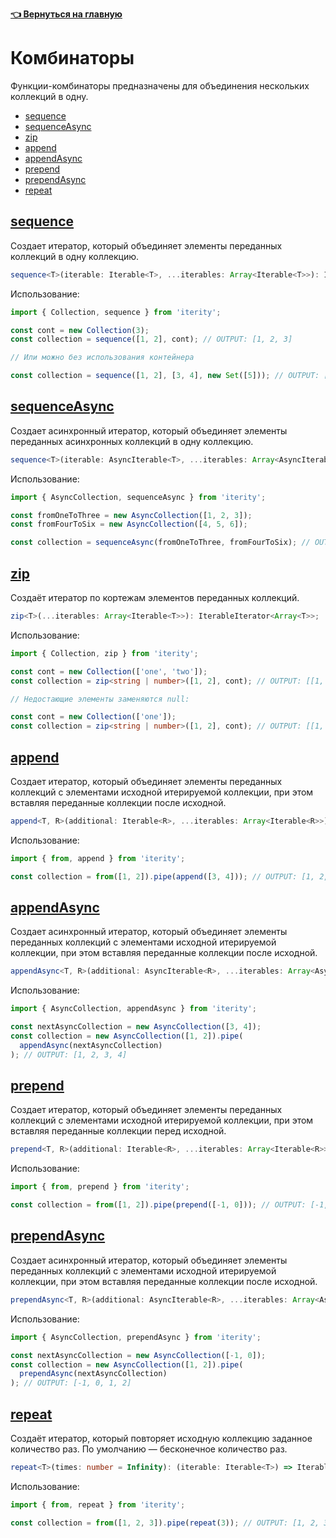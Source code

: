 **[👈 Вернуться на главную](../../)**

# Комбинаторы

Функции-комбинаторы предназначены для объединения нескольких коллекций в одну.

- [sequence](#sequence)
- [sequenceAsync](#sequenceAsync)
- [zip](#zip)
- [append](#append)
- [appendAsync](#appendAsync)
- [prepend](#prepend)
- [prependAsync](#prependAsync)
- [repeat](#repeat)

## [sequence](#sequence)

Создает итератор, который объединяет элементы переданных коллекций в одну коллекцию.

```ts
sequence<T>(iterable: Iterable<T>, ...iterables: Array<Iterable<T>>): IterableIterator<T>;
```

Использование:

```ts
import { Collection, sequence } from 'iterity';

const cont = new Collection(3);
const collection = sequence([1, 2], cont); // OUTPUT: [1, 2, 3]

// Или можно без использования контейнера

const collection = sequence([1, 2], [3, 4], new Set([5])); // OUTPUT: [1, 2, 3, 4, 5]
```

## [sequenceAsync](#sequenceAsync)

Создает асинхронный итератор, который объединяет элементы переданных асинхронных коллекций в одну коллекцию.

```ts
sequence<T>(iterable: AsyncIterable<T>, ...iterables: Array<AsyncIterable<T>>): AsyncIterableIterator<T>;
```

Использование:

```ts
import { AsyncCollection, sequenceAsync } from 'iterity';

const fromOneToThree = new AsyncCollection([1, 2, 3]);
const fromFourToSix = new AsyncCollection([4, 5, 6]);

const collection = sequenceAsync(fromOneToThree, fromFourToSix); // OUTPUT: [1, 2, 3, 4, 5, 6]
```

## [zip](#zip)

Создаёт итератор по кортежам элементов переданных коллекций.

```ts
zip<T>(...iterables: Array<Iterable<T>>): IterableIterator<Array<T>>;
```

Использование:

```ts
import { Collection, zip } from 'iterity';

const cont = new Collection(['one', 'two']);
const collection = zip<string | number>([1, 2], cont); // OUTPUT: [[1, 'one'], [2, 'two']]

// Недостающие элементы заменяются null:

const cont = new Collection(['one']);
const collection = zip<string | number>([1, 2], cont); // OUTPUT: [[1, 'one'], [2, null]]
```

## [append](#append)

Создает итератор, который объединяет элементы переданных коллекций с элементами исходной итерируемой коллекции, при этом вставляя переданные коллекции после исходной.

```ts
append<T, R>(additional: Iterable<R>, ...iterables: Array<Iterable<R>>): (iterable: Iterable<T>) => IterableIterator<T | R>;
```

Использование:

```ts
import { from, append } from 'iterity';

const collection = from([1, 2]).pipe(append([3, 4])); // OUTPUT: [1, 2, 3, 4]
```

## [appendAsync](#appendAsync)

Создает асинхронный итератор, который объединяет элементы переданных коллекций с элементами исходной итерируемой коллекции, при этом вставляя переданные коллекции после исходной.

```ts
appendAsync<T, R>(additional: AsyncIterable<R>, ...iterables: Array<AsyncIterable<R>>): (iterable: AsyncIterable<T>) => AsyncIterableIterator<T | R>;
```

Использование:

```ts
import { AsyncCollection, appendAsync } from 'iterity';

const nextAsyncCollection = new AsyncCollection([3, 4]);
const collection = new AsyncCollection([1, 2]).pipe(
  appendAsync(nextAsyncCollection)
); // OUTPUT: [1, 2, 3, 4]
```

## [prepend](#prepend)

Создает итератор, который объединяет элементы переданных коллекций с элементами исходной итерируемой коллекции, при этом вставляя переданные коллекции перед исходной.

```ts
prepend<T, R>(additional: Iterable<R>, ...iterables: Array<Iterable<R>>): (iterable: Iterable<T>) => IterableIterator<T | R>;
```

Использование:

```ts
import { from, prepend } from 'iterity';

const collection = from([1, 2]).pipe(prepend([-1, 0])); // OUTPUT: [-1, 0, 1, 2]
```

## [prependAsync](#prependAsync)

Создает асинхронный итератор, который объединяет элементы переданных коллекций с элементами исходной итерируемой коллекции, при этом вставляя переданные коллекции после исходной.

```ts
prependAsync<T, R>(additional: AsyncIterable<R>, ...iterables: Array<AsyncIterable<R>>): (iterable: AsyncIterable<T>) => AsyncIterableIterator<T | R>;
```

Использование:

```ts
import { AsyncCollection, prependAsync } from 'iterity';

const nextAsyncCollection = new AsyncCollection([-1, 0]);
const collection = new AsyncCollection([1, 2]).pipe(
  prependAsync(nextAsyncCollection)
); // OUTPUT: [-1, 0, 1, 2]
```

## [repeat](#repeat)

Создаёт итератор, который повторяет исходную коллекцию заданное количество раз. По умолчанию — бесконечное количество раз.

```ts
repeat<T>(times: number = Infinity): (iterable: Iterable<T>) => IterableIterator<T>;
```

Использование:

```ts
import { from, repeat } from 'iterity';

const collection = from([1, 2, 3]).pipe(repeat(3)); // OUTPUT: [1, 2, 3, 1, 2, 3, 1, 2, 3]
```

